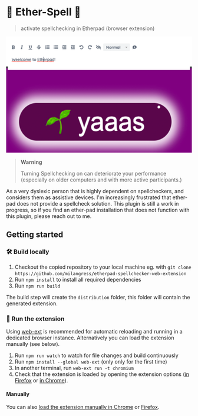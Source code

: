 # 🌱 Ether-Spell 🌱

> activate spellchecking in Etherpad (browser extension)

![Sample extension options output](media/bg.png)



> **Warning**
>
> Turning Spellchecking on can deteriorate your performance (especially on older computers and with more active participants.)

As a very dyslexic person that is highly dependent on spellcheckers, and considers them as assistive devices. I'm increasingly frustrated that ether-pad does not provide a spellcheck solution. This plugin is still a work in progress, so if you find an ether-pad installation that does not function with this plugin, please reach out to me.



## Getting started

### 🛠 Build locally

1. Checkout the copied repository to your local machine eg. with `git clone https://github.com/milangress/etherpad-spellchecker-web-extension`
1. Run `npm install` to install all required dependencies
1. Run `npm run build`

The build step will create the `distribution` folder, this folder will contain the generated extension.

### 🏃 Run the extension

Using [web-ext](https://extensionworkshop.com/documentation/develop/getting-started-with-web-ext/) is recommended for automatic reloading and running in a dedicated browser instance. Alternatively you can load the extension manually (see below).

1. Run `npm run watch` to watch for file changes and build continuously
1. Run `npm install --global web-ext` (only only for the first time)
1. In another terminal, run `web-ext run -t chromium`
1. Check that the extension is loaded by opening the extension options ([in Firefox](media/extension_options_firefox.png) or [in Chrome](media/extension_options_chrome.png)).

#### Manually

You can also [load the extension manually in Chrome](https://www.smashingmagazine.com/2017/04/browser-extension-edge-chrome-firefox-opera-brave-vivaldi/#google-chrome-opera-vivaldi) or [Firefox](https://www.smashingmagazine.com/2017/04/browser-extension-edge-chrome-firefox-opera-brave-vivaldi/#mozilla-firefox).
